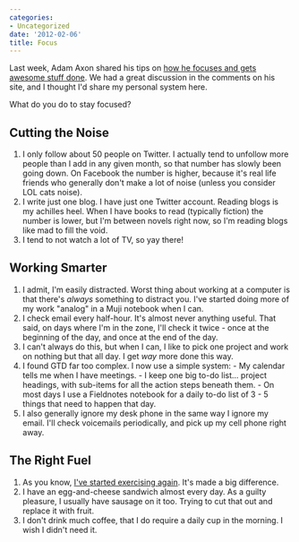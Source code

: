 ```yaml
---
categories:
- Uncategorized
date: '2012-02-06'
title: Focus
---
```


Last week, Adam Axon shared his tips on <a href="http://a-space-to-speak.posterous.com/focus">how he focuses and gets awesome stuff done</a>. We had a great discussion in the comments on his site, and I thought I'd share my personal system here.

What do you do to stay focused?

<!--more-->

<h2>Cutting the Noise</h2>

<ol>
<li>I only follow about 50 people on Twitter. I actually tend to unfollow more people than I add in any given month, so that number has slowly been going down. On Facebook the number is higher, because it's real life friends who generally don't make a lot of noise (unless you consider LOL cats noise).</li>
<li>I write just one blog. I have just one Twitter account. Reading blogs is my achilles heel. When I have books to read (typically fiction) the number is lower, but I'm between novels right now, so I'm reading blogs like mad to fill the void.</li>
<li>I tend to not watch a lot of TV, so yay there!</li>
</ol>

<h2>Working Smarter</h2>

<ol>
<li>I admit, I'm easily distracted. Worst thing about working at a computer is that there's <em>always</em> something to distract you. I've started doing more of my work "analog" in a Muji notebook when I can.</li>
<li>I check email every half-hour. It's almost never anything useful. That said, on days where I'm in the zone, I'll check it twice - once at the beginning of the day, and once at the end of the day.</li>
<li>I can't always do this, but when I can, I like to pick one project and work on nothing but that all day. I get <em>way</em> more done this way.</li>
<li>I found GTD far too complex. I now use a simple system:
- My calendar tells me when I have meetings.
- I keep one big to-do list... project headings, with sub-items for all the action steps beneath them.
- On most days I use a Fieldnotes notebook for a daily to-do list of 3 - 5 things that need to happen that day.</li>
<li>I also generally ignore my desk phone in the same way I ignore my email. I'll check voicemails periodically, and pick up my cell phone right away.</li>
</ol>

<h2>The Right Fuel</h2>

<ol>
<li>As you know, <a href="https://gomakethings.com/get-diesel/">I've started exercising again</a>. It's made a big difference.</li>
<li>I have an egg-and-cheese sandwich almost every day. As a guilty pleasure, I usually have sausage on it too. Trying to cut that out and replace it with fruit.</li>
<li>I don't drink much coffee, that I do require a daily cup in the morning. I wish I didn't need it.</li>
</ol>